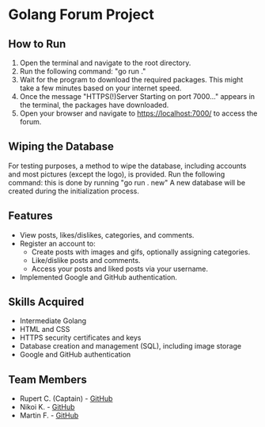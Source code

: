 # Golang Forum Project

## How to Run
1. Open the terminal and navigate to the root directory.
2. Run the following command:
"go run ."
3. Wait for the program to download the required packages. This might take a few minutes based on your internet speed.
4. Once the message "HTTPS(!)Server Starting on port 7000..." appears in the terminal, the packages have downloaded.
5. Open your browser and navigate to [https://localhost:7000/](https://localhost:7000/) to access the forum.

## Wiping the Database
For testing purposes, a method to wipe the database, including accounts and most pictures (except the logo), is provided. Run the following command:
this is done by running
"go run . new"
A new database will be created during the initialization process.

## Features
- View posts, likes/dislikes, categories, and comments.
- Register an account to:
  - Create posts with images and gifs, optionally assigning categories.
  - Like/dislike posts and comments.
  - Access your posts and liked posts via your username.
- Implemented Google and GitHub authentication.

## Skills Acquired
- Intermediate Golang
- HTML and CSS
- HTTPS security certificates and keys
- Database creation and management (SQL), including image storage
- Google and GitHub authentication

## Team Members
- Rupert C. (Captain) - [GitHub](https://github.com/RupertCheetham)
- Nikoi K. - [GitHub](https://github.com/kn1ko1)
- Martin F. - [GitHub](https://github.com/m-fenton)
